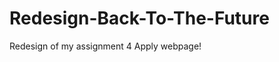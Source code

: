 Redesign-Back-To-The-Future
===========================

Redesign of my assignment 4 Apply webpage!
